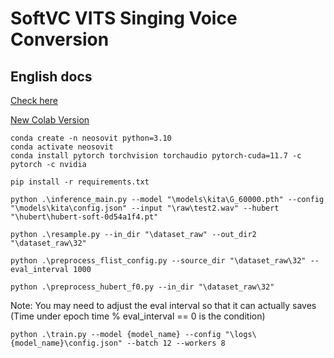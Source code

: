# SoftVC VITS Singing Voice Conversion
## English docs
[Check here](Eng_docs.md)

[New Colab Version](https://colab.research.google.com/drive/1vtZmJRBLfb_eYmplmUuR_MhGlTJz20fL)

```
conda create -n neosovit python=3.10
conda activate neosovit
conda install pytorch torchvision torchaudio pytorch-cuda=11.7 -c pytorch -c nvidia

pip install -r requirements.txt
```

```
python .\inference_main.py --model "\models\kita\G_60000.pth" --config "\models\kita\config.json" --input "\raw\test2.wav" --hubert "\hubert\hubert-soft-0d54a1f4.pt"
```

```
python .\resample.py --in_dir "\dataset_raw" --out_dir2 "\dataset_raw\32"
```

```
python .\preprocess_flist_config.py --source_dir "\dataset_raw\32" --eval_interval 1000
```

```
python .\preprocess_hubert_f0.py --in_dir "\dataset_raw\32" 
```

Note: You may need to adjust the eval interval so that it can actually saves (Time under epoch time % eval_interval == 0 is the condition)
```
python .\train.py --model {model_name} --config "\logs\{model_name}\config.json" --batch 12 --workers 8
```